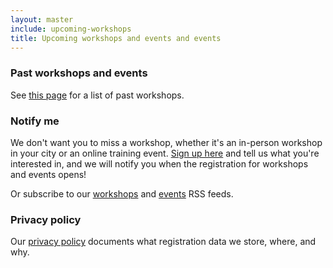 ```yaml
---
layout: master
include: upcoming-workshops
title: Upcoming workshops and events and events
---
```


### Past workshops and events

See [this page](/workshops/past/) for a list of past workshops.


### Notify me

We don't want you to miss a workshop, whether it's an in-person
workshop in your city or an online training event.  [Sign up
here](https://indico.neic.no/event/135/surveys/36) and tell us what
you're interested in, and we will notify you when the registration 
for workshops and events opens!


Or subscribe to our [workshops](/feed-workshops/) and
[events](/feed-events/) RSS feeds.


### Privacy policy

Our [privacy policy](/privacy-policy/)
documents what registration data we store, where, and why.
